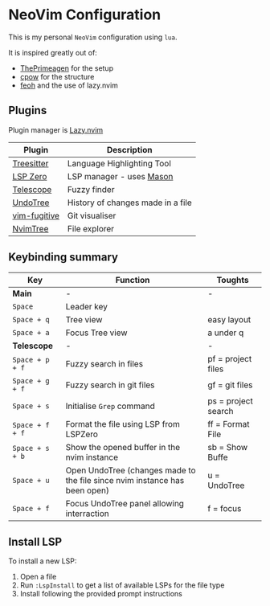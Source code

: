 # NeoVim Configuration

This is my personal `NeoVim` configuration using `lua`.

It is inspired greatly out of: 

- [ThePrimeagen](https://github.com/ThePrimeagen/init.lua) for the setup
- [cpow](https://github.com/cpow/cpow-dotfiles) for the structure 
- [feoh](https://github.com/nvim-lua/kickstart.nvim) and the use of lazy.nvim 

## Plugins

Plugin manager is [Lazy.nvim](https://github.com/folke/lazy.nvim)

|Plugin|Description|
|---|---|
|[Treesitter](https://github.com/nvim-treesitter/nvim-treesitter)|Language Highlighting Tool|
|[LSP Zero](https://github.com/VonHeikemen/lsp-zero.nvim)|LSP manager - uses [Mason](https://github.com/williamboman/mason.nvim)|
|[Telescope](https://github.com/nvim-telescope/telescope.nvim)|Fuzzy finder|
|[UndoTree](https://github.com/mbbill/undotree)|History of changes made in a file|
|[vim-fugitive](https://github.comi/tpope/vim-fugitve)| Git visualiser |
|[NvimTree](https://github.com/nvim-tree/nvim-tree.lua)|File explorer|
## Keybinding summary

|Key|Function|Toughts|
|---|---|---|
|**Main**|-|-|
|`Space`|Leader key||
|`Space + q`| Tree view| easy layout |
|`Space + a`| Focus Tree view|a under q|
|**Telescope**|-|-|
|`Space + p + f`|Fuzzy search in files|pf = project files|
|`Space + g + f`|Fuzzy search in git files|gf = git files|
|`Space + s`|Initialise `Grep` command|ps = project search|
|`Space + f + f`|Format the file using LSP from LSPZero|ff = Format File|
|`Space + s + b`|Show the opened buffer in the nvim instance|sb = Show Buffe|
|`Space + u`|Open UndoTree (changes made to the file since nvim instance has been open)|u = UndoTree|
|`Space + f`| Focus UndoTree panel allowing interraction| f = focus|

## Install LSP

To install a new LSP:

1. Open a file
2. Run `:LspInstall` to get a list of available LSPs for the file type
3. Install following the provided prompt instructions

